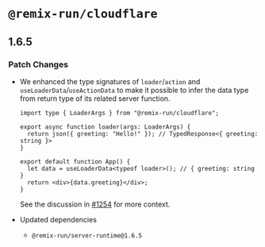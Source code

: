 # `@remix-run/cloudflare`

## 1.6.5

### Patch Changes

- We enhanced the type signatures of `loader`/`action` and `useLoaderData`/`useActionData` to make it possible to infer the data type from return type of its related server function.

  ```tsx
  import type { LoaderArgs } from "@remix-run/cloudflare";

  export async function loader(args: LoaderArgs) {
    return json({ greeting: "Hello!" }); // TypedResponse<{ greeting: string }>
  }

  export default function App() {
    let data = useLoaderData<typeof loader>(); // { greeting: string }
    return <div>{data.greeting}</div>;
  }
  ```

  See the discussion in [#1254](https://github.com/remix-run/remix/pull/1254) for more context.

- Updated dependencies
  - `@remix-run/server-runtime@1.6.5`
